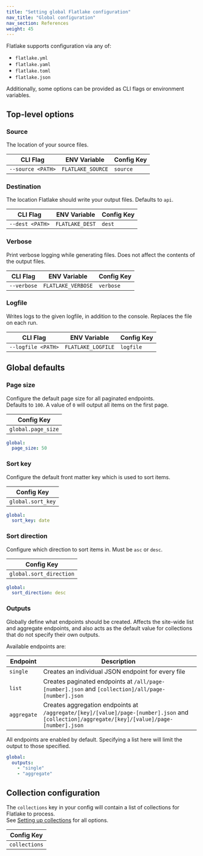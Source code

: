 ```yaml
---
title: "Setting global Flatlake configuration"
nav_title: "Global configuration"
nav_section: References
weight: 45
---
```


Flatlake supports configuration via any of:
- `flatlake.yml`
- `flatlake.yaml`
- `flatlake.toml`
- `flatlake.json`

Additionally, some options can be provided as CLI flags or environment variables.

## Top-level options

### Source
The location of your source files.

| CLI Flag          | ENV Variable      | Config Key |
|-------------------|-------------------|------------|
| `--source <PATH>` | `FLATLAKE_SOURCE` | `source`   |

### Destination
The location Flatlake should write your output files. Defaults to `api`.

| CLI Flag        | ENV Variable    | Config Key |
|-----------------|-----------------|------------|
| `--dest <PATH>` | `FLATLAKE_DEST` | `dest`     |

### Verbose
Print verbose logging while generating files. Does not affect the contents of the output files.

| CLI Flag    | ENV Variable       | Config Key |
|-------------|--------------------|------------|
| `--verbose` | `FLATLAKE_VERBOSE` | `verbose`  |

### Logfile
Writes logs to the given logfile, in addition to the console. Replaces the file on each run.

| CLI Flag           | ENV Variable       | Config Key |
|--------------------|--------------------|------------|
| `--logfile <PATH>` | `FLATLAKE_LOGFILE` | `logfile`  |

## Global defaults

### Page size
Configure the default page size for all paginated endpoints.  
Defaults to `100`. A value of `0` will output all items on the first page.

| Config Key         |
|--------------------|
| `global.page_size` |

```yml
global:
  page_size: 50
```

### Sort key
Configure the default front matter key which is used to sort items.

| Config Key        |
|-------------------|
| `global.sort_key` |

```yml
global:
  sort_key: date
```

### Sort direction
Configure which direction to sort items in. Must be `asc` or `desc`.

| Config Key              |
|-------------------------|
| `global.sort_direction` |

```yml
global:
  sort_direction: desc
```

### Outputs

Globally define what endpoints should be created. Affects the site-wide list and aggregate endpoints,
and also acts as the default value for collections that do not specify their own outputs.

Available endpoints are:

| Endpoint    | Description                                                                                                                                  |
|-------------|----------------------------------------------------------------------------------------------------------------------------------------------|
| `single`    | Creates an individual JSON endpoint for every file                                                                                           |
| `list`      | Creates paginated endpoints at `/all/page-[number].json` and `[collection]/all/page-[number].json`                                           |
| `aggregate` | Creates aggregation endpoints at `/aggregate/[key]/[value]/page-[number].json` and `[collection]/aggregate/[key]/[value]/page-[number].json` |

All endpoints are enabled by default. Specifying a list here will limit the output to those specified.

```yml
global:
  outputs:
    - "single"
    - "aggregate"
```

## Collection configuration

The `collections` key in your config will contain a list of collections for Flatlake to process.  
See [Setting up collections](/docs/collections-config/) for all options.

| Config Key    |
|---------------|
| `collections` |
